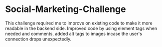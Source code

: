 # Social-Marketing-Challenge

This challenge required me to improve on existing code to make it more readable in the backend side. Improved code by using element tags when needed and comments, added alt tags to images incase the user's connection drops unexpectedly.
